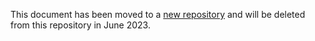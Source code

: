 This document has been moved to a [new repository](https://github.com/chicago-cdac/core-facility-docs/blob/main/speaking_code.md) and will be deleted from this repository in June 2023. 
